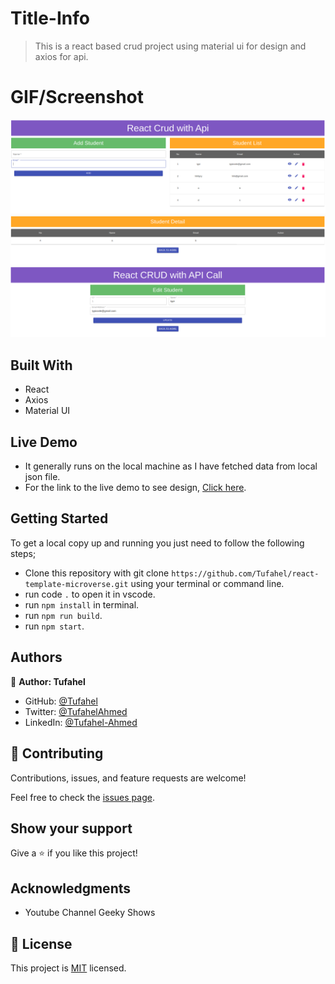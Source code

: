 # Title-Info
> This is a react based crud project using material ui for design and axios for api.

# GIF/Screenshot
![](pic1.png)
![](pic2.png)
![](pic3.png)

## Built With
- React
- Axios
- Material UI

## Live Demo
- It generally runs on the local machine as I have fetched data from local json file.
- For the link to the live demo to see design, [Click here](https://lively-scone-befd78.netlify.app/).

## Getting Started
To get a local copy up and running you just need to follow the following steps;
- Clone this repository with
git clone `https://github.com/Tufahel/react-template-microverse.git` using your terminal or command line.
- run code `.` to open it in vscode.
- run `npm install` in terminal.
- run `npm run build`.
- run `npm start`.

## Authors

👤 **Author: Tufahel**

- GitHub: [@Tufahel](https://github.com/Tufahel)
- Twitter: [@TufahelAhmed](https://twitter.com/TufahelAhmed)
- LinkedIn: [@Tufahel-Ahmed](https://www.linkedin.com/in/tufahel-ahmed/)

## 🤝 Contributing

Contributions, issues, and feature requests are welcome!

Feel free to check the [issues page](../../issues/).

## Show your support

Give a ⭐️ if you like this project!

## Acknowledgments

- Youtube Channel Geeky Shows

## 📝 License

This project is [MIT](./MIT.md) licensed.
